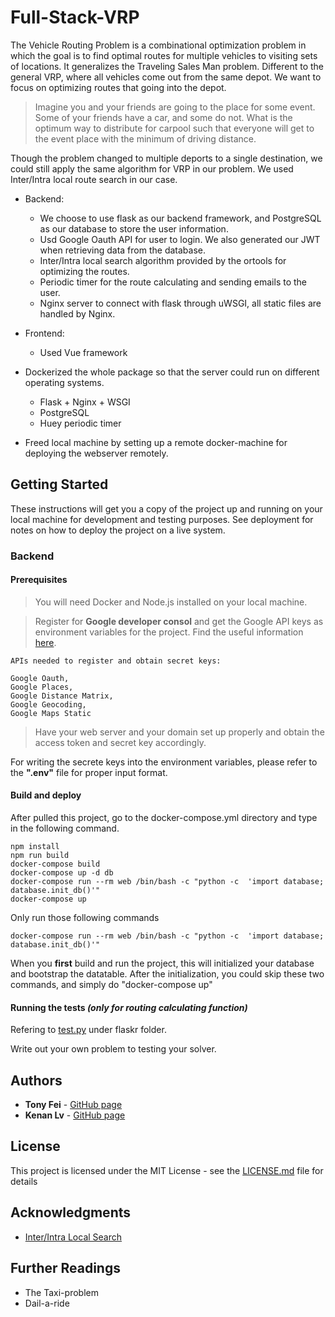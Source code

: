 # Full-Stack-VRP

  The Vehicle Routing Problem is a combinational optimization problem in which the goal is to find optimal routes for multiple vehicles to visiting sets of locations. It generalizes the Traveling Sales Man problem.
  Different to the general VRP, where all vehicles come out from the same depot. We want to focus on optimizing routes that going into the depot. 
  > Imagine you and your friends are going to the place for some event. Some of your friends have a car, and some do not. What is the optimum way to distribute for carpool such that everyone will get to the event place with the minimum of driving distance. 
  
Though the problem changed to multiple deports to a single destination, we could still apply the same algorithm for VRP in our problem. We used Inter/Intra local route search in our case.

- Backend:
    - We choose to use flask as our backend framework, and PostgreSQL as our database to store the user information. 
    - Usd Google Oauth API for user to login. We also generated our JWT when retrieving data from the database.
    - Inter/Intra local search algorithm provided by the ortools for optimizing the routes.
    - Periodic timer for the route calculating and sending emails to the user. 
    - Nginx server to connect with flask through uWSGI, all static files are handled by Nginx.

- Frontend:
    - Used Vue framework

- Dockerized the whole package so that the server could run on different operating systems.
  - Flask + Nginx + WSGI
  - PostgreSQL
  - Huey periodic timer
- Freed local machine by setting up a remote docker-machine for deploying the webserver remotely. 
      
## Getting Started
These instructions will get you a copy of the project up and running on your local machine for development and testing purposes. See deployment for notes on how to deploy the project on a live system.

### Backend

#### Prerequisites

> You will need Docker and Node.js installed on your local machine.

> Register for **Google developer consol** and get the Google API keys as environment variables for the project. 
Find the useful information [here](https://developers.google.com/).

    APIs needed to register and obtain secret keys:

    Google Oauth, 
    Google Places, 
    Google Distance Matrix, 
    Google Geocoding, 
    Google Maps Static

> Have your web server and your domain set up properly and obtain the access token and secret key accordingly.

For writing the secrete keys into the environment variables, please refer to the **".env"** file for proper input format.

#### Build and deploy
After pulled this project, go to the docker-compose.yml directory and type in the following command.

```
npm install
npm run build
docker-compose build
docker-compose up -d db
docker-compose run --rm web /bin/bash -c "python -c  'import database; database.init_db()'"
docker-compose up
```
Only run those following commands
```
docker-compose run --rm web /bin/bash -c "python -c  'import database; database.init_db()'"
```
When you **first** build and run the project, this will initialized your database and bootstrap the datatable.
After the initialization, you could skip these two commands, and simply do "docker-compose up"


#### Running the tests *(only for routing calculating function)*

Refering to [test.py]([here](https://developers.google.com/).) under flaskr folder. 

Write out your own problem to testing your solver.



## Authors

* **Tony Fei** - [GitHub page](https://github.com/sa-tony)
* **Kenan Lv** - [GitHub page](https://github.com/kenanlv)


## License

This project is licensed under the MIT License - see the [LICENSE.md](LICENSE.md) file for details

## Acknowledgments

* [Inter/Intra Local Search](https://github.com/topics/vehicle-routing-problem?l=python)

## Further Readings

* The Taxi-problem
* Dail-a-ride

# 
